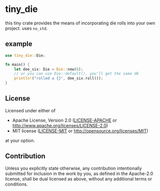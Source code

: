 # tiny_die

this tiny crate provides the means of incorporating die rolls into your own project.
uses `no_std`.

## example

```rust
use tiny_die::Die;

fn main() {
    let dee_six: Die = Die::new(6);
    // or you can use Die::default(), you'll get the same d6
    println!("rolled a {}", dee_six.roll());
}
```

## License

Licensed under either of

 * Apache License, Version 2.0
   ([LICENSE-APACHE](LICENSE-APACHE) or http://www.apache.org/licenses/LICENSE-2.0)
 * MIT license
   ([LICENSE-MIT](LICENSE-MIT) or http://opensource.org/licenses/MIT)

at your option.

## Contribution

Unless you explicitly state otherwise, any contribution intentionally submitted
for inclusion in the work by you, as defined in the Apache-2.0 license, shall be
dual licensed as above, without any additional terms or conditions.